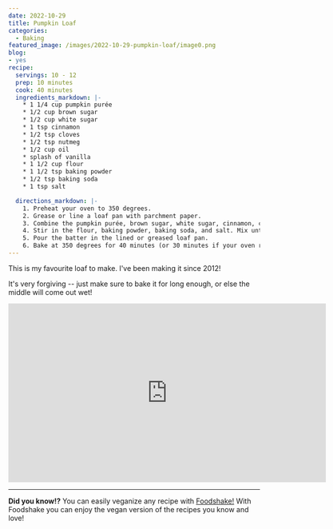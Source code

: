 ```yaml
---
date: 2022-10-29
title: Pumpkin Loaf
categories:
  - Baking
featured_image: /images/2022-10-29-pumpkin-loaf/image0.png
blog:
- yes
recipe:
  servings: 10 - 12
  prep: 10 minutes
  cook: 40 minutes
  ingredients_markdown: |-
    * 1 1/4 cup pumpkin purée
    * 1/2 cup brown sugar
    * 1/2 cup white sugar
    * 1 tsp cinnamon
    * 1/2 tsp cloves
    * 1/2 tsp nutmeg
    * 1/2 cup oil
    * splash of vanilla
    * 1 1/2 cup flour
    * 1 1/2 tsp baking powder
    * 1/2 tsp baking soda
    * 1 tsp salt

  directions_markdown: |-
    1. Preheat your oven to 350 degrees.
    2. Grease or line a loaf pan with parchment paper.
    3. Combine the pumpkin purée, brown sugar, white sugar, cinnamon, cloves, nutmeg, oil, and vanilla together in a bowl.
    4. Stir in the flour, baking powder, baking soda, and salt. Mix until well combined, but be careful to not overmix.
    5. Pour the batter in the lined or greased loaf pan.
    6. Bake at 350 degrees for 40 minutes (or 30 minutes if your oven runs hot).
---
```


This is my favourite loaf to make. I've been making it since 2012!

It's very forgiving -- just make sure to bake it for long enough, or else the middle will come out wet!

<p align="center">
<iframe width="636" height="358" src="https://www.youtube.com/embed/fBAdr0iDS2c" title="YouTube video player" frameborder="0" allow="accelerometer; autoplay; clipboard-write; encrypted-media; gyroscope; picture-in-picture" allowfullscreen></iframe>
</p>

---
<b>Did you know!?</b> You can easily veganize any recipe with <a href='https://foodshakeapp.com/'>Foodshake!</a> With Foodshake you can enjoy the vegan version of the recipes you know and love!